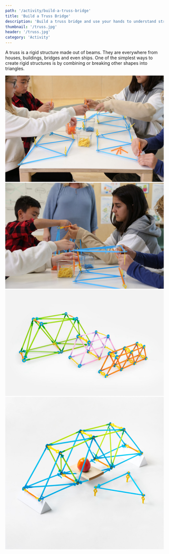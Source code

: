 ```yaml
---
path: '/activity/build-a-truss-bridge'
title: 'Build a Truss Bridge'
description: 'Build a truss bridge and use your hands to understand structural integrity.'
thumbnail: '/truss.jpg'
header: '/truss.jpg'
category: 'Activity'
---
```


<section component="youtube" url="https://www.youtube.com/watch?v=3cpk0TWXKOU" ></section>

A truss is a rigid structure made out of beams. They are everywhere from houses, buildings, bridges and even ships. One of the simplest ways to create rigid structures is by combining or breaking other shapes into triangles.

<section component="gallery">

![The truss bridge can be build as a group activity](/truss2.jpg)
![Splitting tasks and building collaboratively](/truss3.jpg)
![You can make truss bridges of all sizes and formats, each with their pros and cons.](/truss4.jpg)
![You can build functional truss bridges that can hold weights much bigger than its own weight.](/truss5.jpg)

</section>
